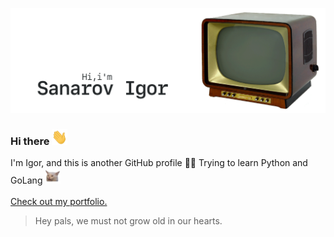 [![GitHub Banner Sanarov](./assets/GitHubHeaderSanarov.gif)](https://sanarov.dev)
### Hi there <img src="./assets/hi.gif" width="25" height="25">

I'm Igor, and this is another GitHub profile 🤦‍♂️ Trying to learn Python and GoLang <img src="./assets/cat-confused.gif" width="25" height="25">
<br/><br/>
[Check out my portfolio.](https://sanarov.dev/portfolio/ "Portfolio")

> Hey pals, we must not grow old in our hearts.
